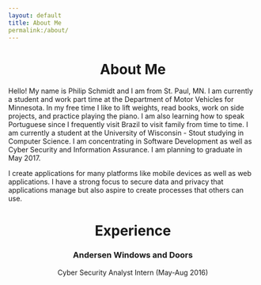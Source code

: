 ```yaml
---
layout: default
title: About Me
permalink:/about/
---
```


# <center> About Me </center>

Hello! My name is Philip Schmidt and I am from St. Paul, MN. I am currently a student and work part time at the Department of Motor Vehicles for Minnesota. In my free time I like to lift weights, read books, work on side projects, and practice playing the piano. I am also learning how to speak Portuguese since I frequently visit Brazil to visit family from time to time. I am currently a student at the University of Wisconsin - Stout studying in Computer Science. I am concentrating in Software Development as well as Cyber Security and Information Assurance. I am planning to graduate in May 2017.

I create applications for many platforms like mobile devices as well as web applications. I have a strong focus to secure data and privacy that applications manage but also aspire to create processes that others can use.

# <center> Experience </center>

### <center> Andersen Windows and Doors </center>
<center> Cyber Security Analyst Intern (May-Aug 2016) </center>
